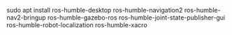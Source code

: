 sudo apt install ros-humble-desktop ros-humble-navigation2 ros-humble-nav2-bringup ros-humble-gazebo-ros ros-humble-joint-state-publisher-gui ros-humble-robot-localization ros-humble-xacro
